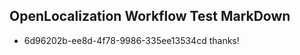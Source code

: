 ## OpenLocalization Workflow Test MarkDown
* 6d96202b-ee8d-4f78-9986-335ee13534cd thanks!

<!--HONumber=Jul16_HO4-->


